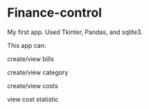 # Finance-control
My first app. Used Tkinter, Pandas, and sqlite3.

This app can:

create/view bills

create/view category

create/view costs

view  cost statistic



